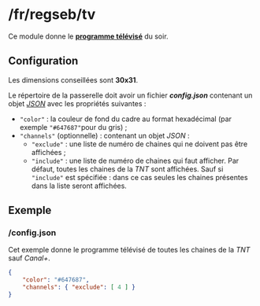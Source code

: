 # /fr/regseb/tv
Ce module donne le **[programme télévisé](http://www.programme-television.org/)** du soir.

## Configuration
Les dimensions conseillées sont **30x31**.

Le répertoire de la passerelle doit avoir un fichier ***config.json***
contenant un objet *[JSON](http://www.json.org "JavaScript Object Notation")*
avec les propriétés suivantes :
- `"color"` : la couleur de fond du cadre au format hexadécimal (par exemple
  `"#647687"`pour du gris) ;
- `"channels"` (optionnelle) : contenant un objet *JSON* :
  - `"exclude"` : une liste de numéro de chaines qui ne doivent pas être
    affichées ;
  - `"include"` : une liste de numéro de chaines qui faut afficher.
Par défaut, toutes les chaines de la *TNT* sont affichées. Sauf si `"include"`
est spécifiée : dans ce cas seules les chaines présentes dans la liste seront
affichées.

## Exemple
### /config.json
Cet exemple donne le programme télévisé de toutes les chaines de la *TNT* sauf
*Canal+*.
```JSON
{
    "color": "#647687",
    "channels": { "exclude": [ 4 ] }
}
```
